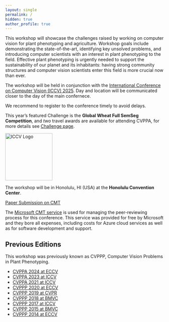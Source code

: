 ```yaml
---
layout: single
permalink: /
hidden: true
author_profile: true
---
```


This workshop will showcase the challenges raised by working on computer vision for plant phenotyping and agriculture. Workshop goals include demonstrating the state-of-the-art, identifying key unsolved problems, and introducing computer scientists with an interest in plant phenotyping to the field. Effective plant phenotyping is urgently needed to support the sustainability of our planet and its inhabitants: having strong community structures and computer vision scientists enter this field is more crucial now than ever.

The workshop will be held in conjunction with the [International Conference on Computer Vision (ICCV) 2025](https://iccv.thecvf.com/Conferences/2025). Day and location will be communicated closer to the day of the main confernece.

We recommend to register to the conference timely to avoid delays.

This year’s featured Challenge is the **Global Wheat Full SemSeg Competition**, and *two* travel awards are available for attending CVPPA, for more details see [Challenge page](/challenge/).

<img src="https://iccv.thecvf.com/static/core/img/iccv-navbar-logo.svg" alt="ICCV Logo" height="150px;">

The workshop will be in Honolulu, HI (USA) at the **Honolulu Convention Center**.

<a href="https://cmt3.research.microsoft.com/CVPPA2025" target="_blank" class="btn btn--success btn--large">Paper Submission on CMT</a>

The [Microsoft CMT service](https://cmt3.research.microsoft.com/) is used for managing the peer-reviewing process for this conference. This service was provided for free by Microsoft and they bore all expenses, including costs for Azure cloud services as well as for software development and support.

## Previous Editions

This workshop was previously known as CVPPP, Computer Vision Problems in Plant Phenotyping.

- [CVPPA 2024 at ECCV](https://cvppa2024.github.io)
- [CVPPA 2023 at ICCV](https://cvppa2023.github.io)
- [CVPPA 2021 at ICCV](https://cvppa2021.github.io)
- [CVPPP 2020 at ECCV](https://www.plant-phenotyping.org/CVPPP2020)
- [CVPPP 2019 at CVPR](https://www.plant-phenotyping.org/CVPPP2019)
- [CVPPP 2018 at BMVC](https://www.plant-phenotyping.org/CVPPP2018)
- [CVPPP 2017 at ICCV](https://www.plant-phenotyping.org/CVPPP2017)
- [CVPPP 2015 at BMVC](http://www.plant-phenotyping.org/CVPPP2015)
- [CVPPP 2014 at ECCV](http://www.plant-phenotyping.org/CVPPP2014)
